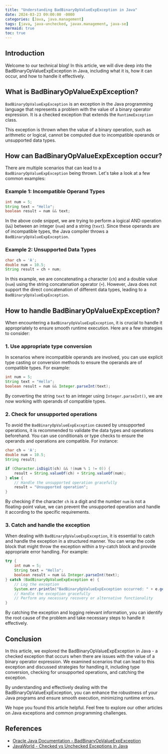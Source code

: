 ```yaml
---
title: "Understanding BadBinaryOpValueExpException in Java"
date: 2024-03-23 09:00:00 -0000
categories: [Java, java.management]
tags: [java, java-unchecked, javax.management, java-se]
mermaid: true
toc: true
---
```



## Introduction

Welcome to our technical blog! In this article, we will dive deep into the BadBinaryOpValueExpException in Java, including what it is, how it can occur, and how to handle it effectively.

## What is BadBinaryOpValueExpException?

`BadBinaryOpValueExpException` is an exception in the Java programming language that represents a problem with the value of a binary operator expression. It is a checked exception that extends the `RuntimeException` class.

This exception is thrown when the value of a binary operation, such as arithmetic or logical, cannot be computed due to incompatible operands or unsupported data types.

## How can BadBinaryOpValueExpException occur?

There are multiple scenarios that can lead to a `BadBinaryOpValueExpException` being thrown. Let's take a look at a few common examples:

### Example 1: Incompatible Operand Types

```java
int num = 5;
String text = "Hello";
boolean result = num && text;
```

In the above code snippet, we are trying to perform a logical AND operation (`&&`) between an integer (`num`) and a string (`text`). Since these operands are of incompatible types, the Java compiler throws a `BadBinaryOpValueExpException`.

### Example 2: Unsupported Data Types

```java
char ch = 'A';
double num = 10.5;
String result = ch + num;
```

In this example, we are concatenating a character (`ch`) and a double value (`num`) using the string concatenation operator (`+`). However, Java does not support the direct concatenation of different data types, leading to a `BadBinaryOpValueExpException`.

## How to handle BadBinaryOpValueExpException?

When encountering a `BadBinaryOpValueExpException`, it is crucial to handle it appropriately to ensure smooth runtime execution. Here are a few strategies to consider:

### 1. Use appropriate type conversion

In scenarios where incompatible operands are involved, you can use explicit type casting or conversion methods to ensure the operands are of compatible types. For example:

```java
int num = 5;
String text = "Hello";
boolean result = num && Integer.parseInt(text);
```

By converting the string `text` to an integer using `Integer.parseInt()`, we are now working with operands of compatible types.

### 2. Check for unsupported operations

To avoid the `BadBinaryOpValueExpException` caused by unsupported operations, it is recommended to validate the data types and operations beforehand. You can use conditionals or type checks to ensure the operands and operations are compatible. For instance:

```java
char ch = 'A';
double num = 10.5;
String result;

if (Character.isDigit(ch) && !(num % 1 != 0)) {
    result = String.valueOf(ch) + String.valueOf(num);
} else {
    // Handle the unsupported operation gracefully
    result = "Unsupported operation";
}
```

By checking if the character `ch` is a digit and the number `num` is not a floating-point value, we can prevent the unsupported operation and handle it according to the specific requirements.

### 3. Catch and handle the exception

When dealing with `BadBinaryOpValueExpException`, it is essential to catch and handle the exception in a structured manner. You can wrap the code block that might throw the exception within a try-catch block and provide appropriate error handling. For example:

```java
try {
    int num = 5;
    String text = "Hello";
    boolean result = num && Integer.parseInt(text);
} catch (BadBinaryOpValueExpException e) {
    // Log the exception
    System.err.println("BadBinaryOpValueExpException occurred: " + e.getMessage());
    // Handle the exception gracefully
    // Perform any necessary recovery or alternative functionality
}
```

By catching the exception and logging relevant information, you can identify the root cause of the problem and take necessary steps to handle it effectively.

## Conclusion

In this article, we explored the BadBinaryOpValueExpException in Java - a checked exception that occurs when there are issues with the value of a binary operator expression. We examined scenarios that can lead to this exception and discussed strategies for handling it, including type conversion, checking for unsupported operations, and catching the exception.

By understanding and effectively dealing with the BadBinaryOpValueExpException, you can enhance the robustness of your Java programs and ensure smooth execution, minimizing runtime errors.

We hope you found this article helpful. Feel free to explore our other articles on Java exceptions and common programming challenges.

## References

- [Oracle Java Documentation - BadBinaryOpValueExpException](https://docs.oracle.com/en/java/javase/17/docs/api/java.management/javax/management/BadBinaryOpValueExpException.html)
- [JavaWorld - Checked vs Unchecked Exceptions in Java](https://www.javaworld.com/article/3211130/checked-vs-unchecked-exceptions-in-java.html)
